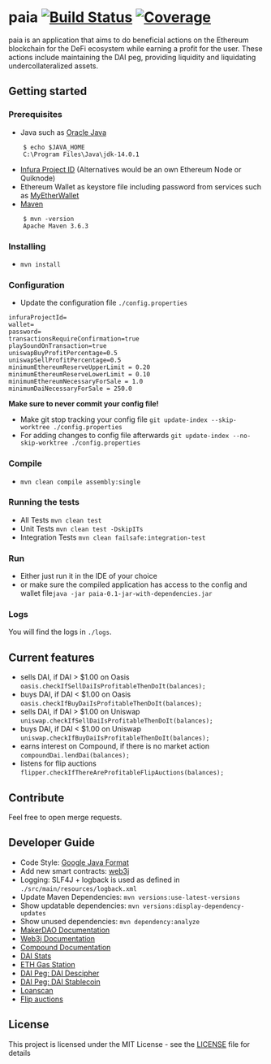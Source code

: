 # paia [![Build Status](https://travis-ci.com/PL42/paia.svg?branch=master)](https://travis-ci.com/PL42/paia) [![Coverage](https://sonarcloud.io/api/project_badges/measure?project=PL42_paia&metric=coverage)](https://sonarcloud.io/dashboard?id=PL42_paia)

paia is an application that aims to do beneficial actions on the Ethereum blockchain for the DeFi ecosystem while earning a profit for the user. These actions include maintaining the DAI peg, providing liquidity and liquidating undercollateralized assets.

## Getting started

### Prerequisites

- Java such as [Oracle Java](https://www.oracle.com/de/java/technologies/javase-downloads.html)
```
    $ echo $JAVA_HOME
    C:\Program Files\Java\jdk-14.0.1
```
- [Infura Project ID](https://infura.io/) (Alternatives would be an own Ethereum Node or Quiknode)
- Ethereum Wallet as keystore file including password from services such as [MyEtherWallet](https://www.myetherwallet.com/)
- [Maven](https://maven.apache.org/download.cgi)
```
    $ mvn -version
    Apache Maven 3.6.3
```
### Installing

- ```mvn install```

### Configuration

- Update the configuration file ```./config.properties```

```
infuraProjectId=
wallet=
password=
transactionsRequireConfirmation=true
playSoundOnTransaction=true
uniswapBuyProfitPercentage=0.5
uniswapSellProfitPercentage=0.5
minimumEthereumReserveUpperLimit = 0.20
minimumEthereumReserveLowerLimit = 0.10
minimumEthereumNecessaryForSale = 1.0
minimumDaiNecessaryForSale = 250.0
```

__Make sure to never commit your config file!__

- Make git stop tracking your config file ```git update-index --skip-worktree ./config.properties```
- For adding changes to config file afterwards ```git update-index --no-skip-worktree ./config.properties```

### Compile

- ```mvn clean compile assembly:single```

### Running the tests

- All Tests ```mvn clean test```
- Unit Tests ```mvn clean test -DskipITs```
- Integration Tests ```mvn clean failsafe:integration-test```

### Run 

- Either just run it in the IDE of your choice
- or make sure the compiled application has access to the config and wallet file```java -jar paia-0.1-jar-with-dependencies.jar```

### Logs

You will find the logs in ```./logs```.

## Current features

- sells DAI, if DAI > $1.00 on Oasis ```oasis.checkIfSellDaiIsProfitableThenDoIt(balances);```
- buys DAI, if DAI < $1.00 on Oasis ```oasis.checkIfBuyDaiIsProfitableThenDoIt(balances);```
- sells DAI, if DAI > $1.00 on Uniswap ```uniswap.checkIfSellDaiIsProfitableThenDoIt(balances);```
- buys DAI, if DAI < $1.00 on Uniswap ```uniswap.checkIfBuyDaiIsProfitableThenDoIt(balances);```
- earns interest on Compound, if there is no market action ```compoundDai.lendDai(balances);```
- listens for flip auctions ```flipper.checkIfThereAreProfitableFlipAuctions(balances);```


## Contribute

Feel free to open merge requests.

## Developer Guide

- Code Style: [Google Java Format](https://github.com/google/google-java-format/blob/master/README.md)
- Add new smart contracts: [web3j](https://github.com/web3j/web3j)
- Logging: SLF4J + logback is used as defined in ```./src/main/resources/logback.xml```
- Update Maven Dependencies: ```mvn versions:use-latest-versions```
- Show updatable dependencies: ```mvn versions:display-dependency-updates```
- Show unused dependencies: ```mvn dependency:analyze```
- [MakerDAO Documentation](https://docs.makerdao.com/)
- [Web3j Documentation](https://docs.web3j.io/)
- [Compound Documentation](https://compound.finance/docs)
- [DAI Stats](https://daistats.com)
- [ETH Gas Station](https://ethgasstation.info)
- [DAI Peg: DAI Descipher](http://dai.descipher.io)
- [DAI Peg: DAI Stablecoin](https://dai.stablecoin.science/)
- [Loanscan](https://loanscan.io/)
- [Flip auctions](https://daiauctions.com/flip)

## License

This project is licensed under the MIT License - see the [LICENSE](LICENSE) file for details
